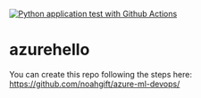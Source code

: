 [![Python application test with Github Actions](https://github.com/TaguhiSekhleyan/azurehello/actions/workflows/main.yml/badge.svg)](https://github.com/TaguhiSekhleyan/azurehello/actions/workflows/main.yml)
# azurehello
You can create this repo following the steps here: https://github.com/noahgift/azure-ml-devops/
